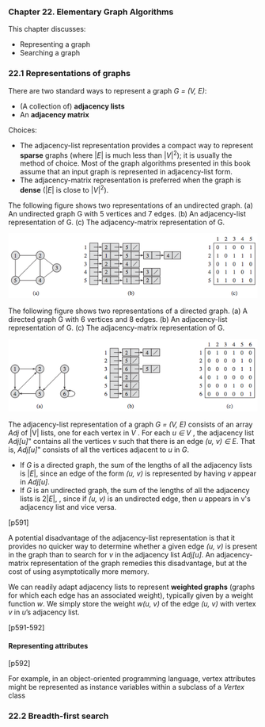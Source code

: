 ### **Chapter 22. Elementary Graph Algorithms**

This chapter discusses:

* Representing a graph
* Searching a graph

### 22.1 Representations of graphs

There are two standard ways to represent a graph *G = (V, E)*:

* (A collection of) **adjacency lists**
* An **adjacency matrix**

Choices:

* The adjacency-list representation provides a compact way to represent **sparse** graphs (where |*E*| is much less than |*V*|<sup>2</sup>); it is usually the method of choice. Most of the graph algorithms presented in this book assume that an input graph is represented in adjacency-list form.
* The adjacency-matrix representation is preferred when the graph is **dense** (|*E*| is close to |*V*|<sup>2</sup>).

The following figure shows two representations of an undirected graph. (a) An undirected graph G with 5 vertices and 7 edges. (b) An adjacency-list representation of G. (c) The adjacency-matrix representation of G.

[![Figure 22.1 Two representations of an undirected graph. (a) An undirected graph G with 5 vertices and 7 edges. (b) An adjacency-list representation of G. (c) The adjacency-matrix representation of G.](figure_22.1.png)](figure_22.1.png "Figure 22.1 Two representations of an undirected graph. (a) An undirected graph G with 5 vertices and 7 edges. (b) An adjacency-list representation of G. (c) The adjacency-matrix representation of G.")

The following figure shows two representations of a directed graph. (a) A directed graph G with 6 vertices and 8 edges. (b) An adjacency-list representation of G. (c) The adjacency-matrix representation of G.

[![Figure 22.2 Two representations of a directed graph. (a) A directed graph G with 6 vertices and 8 edges. (b) An adjacency-list representation of G. (c) The adjacency-matrix representation of G.](figure_22.2.png)](figure_22.2.png "Figure 22.2 Two representations of a directed graph. (a) A directed graph G with 6 vertices and 8 edges. (b) An adjacency-list representation of G. (c) The adjacency-matrix representation of G.")

The adjacency-list representation of a graph *G = (V, E)* consists of an array *Adj* of |V| lists, one for each vertex in *V* . For each *u ∈ V* , the adjacency list *Adj[u]*" contains all the vertices *v* such that there is an edge *(u, v) ∈ E*. That is, *Adj[u]*" consists of all the vertices adjacent to *u* in *G*.

* If *G* is a directed graph, the sum of the lengths of all the adjacency lists is |*E*|, since an edge of the form *(u, v)* is represented by having *v* appear in *Adj[u]*.
* If *G* is an undirected graph, the sum of the lengths of all the adjacency lists is 2|*E*|, , since if *(u, v)* is an undirected edge, then *u* appears in v's adjacency list and vice versa.

[p591]

A potential disadvantage of the adjacency-list representation is that it provides no quicker way to determine whether a given edge *(u, v)* is present in the graph than to search for *v* in the adjacency list *Adj[u]*. An adjacency-matrix representation of the graph remedies this disadvantage, but at the cost of using asymptotically more memory.

We can readily adapt adjacency lists to represent **weighted graphs** (graphs for which each edge has an associated weight), typically given by a weight function *w*. We simply store the weight *w(u, v)* of the edge *(u, v)* with vertex *v* in *u*’s adjacency list.

[p591-592]

#### Representing attributes

[p592]

For example, in an object-oriented programming language, vertex attributes might be represented as instance variables within a subclass of a *Vertex* class

### 22.2 Breadth-first search
